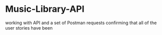# Music-Library-API
working with API and a set of Postman requests confirming that all of the user stories have been

